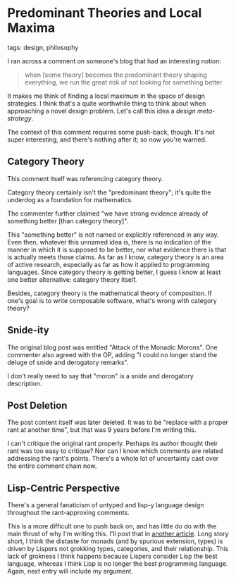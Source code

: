 # Predominant Theories and Local Maxima

tags: design, philosophy

I ran across a comment on someone's blog that had an interesting notion:

> when [some theory] becomes the predominant theory shaping everything,
  we run the great risk of not looking for something better

It makes me think of finding a local maximum in the space of design strategies.
I think that's a quite worthwhile thing to think about when approaching a novel design problem.
Let's call this idea a *design meta-strategy*.

The context of this comment requires some push-back, though.
It's not super interesting, and there's nothing after it;
  so now you're warned.

## Category Theory

This comment itself was referencing category theory.

Category theory certainly isn't the "predominant theory";
  it's quite the underdog as a foundation for mathematics.

The commenter further claimed "we have strong evidence already of something better [than category theory]".

This "something better" is not named or explicitly referenced in any way.
Even then, whatever this unnamed idea is, there is no indication of the manner in which it is supposed to be better,
  nor what evidence there is that is actually meets those claims.
As far as I know, category theory is an area of active research,
  especially as far as how it applied to programming languages.
Since category theory is getting better, I guess I know at least one better alternative:
  category theory itself.

Besides, category theory is the mathematical theory of composition.
If one's goal is to write composable software, what's wrong with category theory?

## Snide-ity

The original blog post was entitled "Attack of the Monadic Morons".
One commenter also agreed with the OP, adding
  "I could no longer stand the deluge of snide and derogatory remarks".

I don't really need to say that "moron" is a snide and derogatory description.

## Post Deletion

The post content itself was later deleted.
It was to be "replace with a proper rant at another time",
  but that was 9 years before I'm writing this.

I can't critique the original rant properly.
Perhaps its author thought their rant was too easy to critique?
Nor can I know which comments are related addressing the rant's points.
There's a whole lot of uncertainty cast over the entire comment chain now.

## Lisp-Centric Perspective

There's a general fanaticism of untyped and lisp-y language design throughout the rant-approving comments.

This is a more difficult one to push back on, and has little do do with the main thrust of why I'm writing this.
I'll post that in [another article](2023-02-16-002-is-lisp-blub-now.md).
Long story short, I think the distaste for monads (and by spurious extension, types) is driven
  by Lispers not grokking types, categories, and their relationship.
This lack of grokness I think happens because Lispers consider Lisp the best language,
  whereas I think Lisp is no longer the best programming language.
Again, next entry will include my argument.

